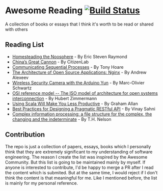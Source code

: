 # Awesome Reading [![Build Status](https://travis-ci.org/soleo/awesome-reading.svg)](https://travis-ci.org/soleo/awesome-reading)

A collection of books or essays that I think it's worth to be read or shared with others

## Reading List

* [Homesteading the Noosphere](http://catb.org/~esr/writings/homesteading/homesteading/index.html) -  By Eric Steven Raymond 
* [China’s Great Cannon](https://citizenlab.org/2015/04/chinas-great-cannon/) - By CitizenLab
* [Communicating Sequential Processes](http://usingcsp.com/cspbook.pdf) - By Tony Hoare
* [The Architecture of Open Source Applications: Nginx](http://www.aosabook.org/en/nginx.html) - By Andrew Alexeev
* [Wireless Security Camera with the Arduino Yun](https://learn.adafruit.com/downloads/pdf/wireless-security-camera-arduino-yun.pdf) - By Marc-Olivier Schwartz
* [OSI reference model -- The ISO model of architecture for open systems interconnection](http://www.cs.cmu.edu/~srini/15-744/papers/Zim80.pdf) - By Hubert Zimmermann
* [Using Scala Will Make You Less Productive](http://grundlefleck.github.io/2013/06/23/using-scala-will-make-you-less-productive.html) - By Graham Allan
* [Best Practices for Designing a Pragmatic RESTful API](http://www.vinaysahni.com/best-practices-for-a-pragmatic-restful-api) - By Vinay Sahni
* [Complex information processing: a file structure for the complex, the changing and the indeterminate](http://rogerclarke.com/II/Nelson-1965.pdf) - By T.H. Nelson

## Contribution
The repo is just a collection of papers, essays, books which I personally think that they are extremely significant to my understanding of software engineering. The reason I create the list was inspired by the Awesome Community. But this list is going to be maintained mainly by myself. If anyone is interested to contribute, I'd be happy to merge a PR after I read the content which is submited. But at the same time, I would reject if I don't think the content is that meaningful for me. Like I mentioned before, the list is mainly for my personal reference. 
